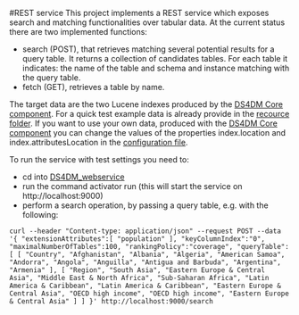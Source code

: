 #REST service
This project implements a REST service which exposes search and matching functionalities over tabular data.
At the current status there are two implemented functions:
- search (POST), that retrieves matching several potential results for a query table. It returns a collection of candidates tables. For each table it indicates: the name of the table and schema and instance matching with the query table.
- fetch (GET), retrieves a table by name. 


The target data are the two Lucene indexes produced by the [DS4DM Core component](../DS4DM_core).
For a quick test example data is already provide in the [recource folder](resources/smallTestIndex).
If you want to use your own data, produced with the [DS4DM Core component](../DS4DM_core) you can change the values of the properties 
index.location and index.attributesLocation in the [configuration file](testConf.conf).

To run the service with test settings you need to:
- cd into [DS4DM_webservice](DS4DM_webservice)
- run the command activator run (this will start the service on http://localhost:9000)
- perform a search operation, by passing a query table, e.g. with the following:
```
curl --header "Content-type: application/json" --request POST --data '{ "extensionAttributes":[ "population" ], "keyColumnIndex":"0", "maximalNumberOfTables":100, "rankingPolicy":"coverage", "queryTable":[ [ "Country", "Afghanistan", "Albania", "Algeria", "American Samoa", "Andorra", "Angola", "Anguilla", "Antigua and Barbuda", "Argentina", "Armenia" ], [ "Region", "South Asia", "Eastern Europe & Central Asia", "Middle East & North Africa", "Sub-Saharan Africa", "Latin America & Caribbean", "Latin America & Caribbean", "Eastern Europe & Central Asia", "OECD high income", "OECD high income", "Eastern Europe & Central Asia" ] ] }' http://localhost:9000/search
```
